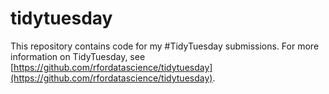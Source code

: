 # tidytuesday
This repository contains code for my #TidyTuesday submissions. For more information on TidyTuesday, see [https://github.com/rfordatascience/tidytuesday](https://github.com/rfordatascience/tidytuesday).
